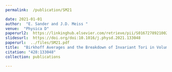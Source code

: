 ```yaml
---
permalink:  /publication/SM21

date: 2021-01-01
author:  "E. Sander and J.D. Meiss "
venue:  "Physica D"
paperurl2:  https://linkinghub.elsevier.com/retrieve/pii/S0167278921002050
slidesurl:  https://doi.org/doi:10.1016/j.physd.2021.133048
paperurl:  ../files/SM21.pdf
title:  "Birkhoff Averages and the Breakdown of Invariant Tori in Volume-Preserving Maps"
citation: "428:133048"
collection: publications

---
```

